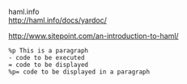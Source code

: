 haml.info  
http://haml.info/docs/yardoc/  

http://www.sitepoint.com/an-introduction-to-haml/  
```
%p This is a paragraph
- code to be executed
= code to be displayed
%p= code to be displayed in a paragraph
```
